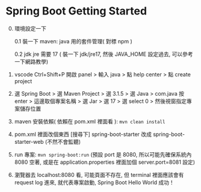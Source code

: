 # Spring Boot Getting Started

0. 環境設定一下

   0.1 裝一下 maven: java 用的套件管理( 對標 npm )

   0.2 jdk jre 需要 17 ( 裝一下 jdk/jre17, 然後 JAVA_HOME 設定過去, 可以參考一下網路教學)

1. vscode Ctrl+Shift+P 開啟 panel > 輸入 java > 點 help center > 點 create project

2. 選 Spring Boot > 選 Maven Project > 選 3.1.5 > 選 Java > com.java 按 enter > 這邊取個專案名稱 > 選 Jar > 選 17 > 選 select 0 > 然後視窗指定專案儲存位置

3. maven 安裝依賴( 依賴在 pom.xml 裡面看 ): `mvn clean install`

4. pom.xml 裡面改個東西 [搜尋下] spring-boot-starter 改成 spring-boot-starter-web (不然不會監聽)

5. run 專案: `mvn spring-boot:run` (預設 port 是 8080, 所以可能先確保系統內 8080 空著, 或是在 application.properties 裡面加個 server.port=8081 設定)

6. 瀏覽器去 localhost:8080 看, 可能頁面不存在, 但 terminal 裡面應該會有 request log 進來, 就代表專案啟動, Spring Boot Hello World 成功！

